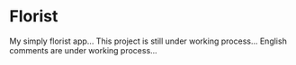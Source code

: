 # Florist
My simply florist app...
This project is still under working process...
English comments are under working process...
